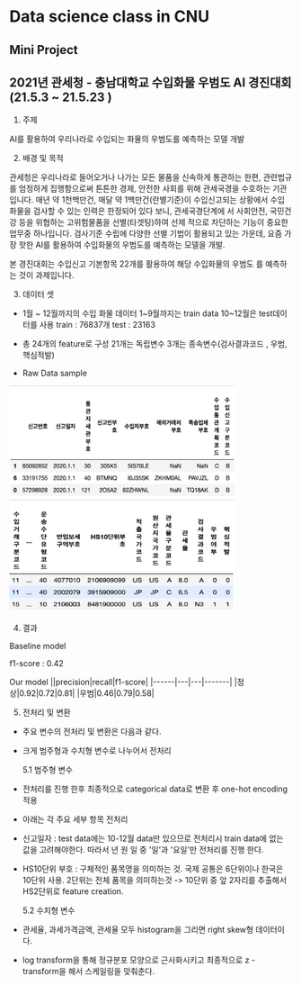 # Data science class  in CNU

## Mini Project  

## 2021년 관세청 - 충남대학교 수입화물 우범도 AI 경진대회(21.5.3 ~ 21.5.23 )

1. 주제

 AI를 활용하여 우리나라로 수입되는 화물의 우범도를 예측하는 모델 개발

2.  배경 및 목적

 관세청은 우리나라로 들어오거나 나가는 모든 물품을 신속하게 통관하는 한편, 관련법규를 엄정하게 집행함으로써 튼튼한 경제, 안전한 사회를 위해 관세국경을 수호하는 기관입니다.
매년 약 1천백만건, 매달 약 1백만건(란별기준)이 수입신고되는 상황에서 수입 화물을 검사할 수 있는 인력은 한정되어 있다 보니, 관세국경단계에 서 사회안전, 국민건강 등을 위협하는 고위험물품을 선별(타겟팅)하여 선제 적으로 차단하는 기능이 중요한 업무중 하나입니다.
검사기준 수립에 다양한 선별 기법이 활용되고 있는 가운데, 요즘 가장 핫한 AI를 활용하여 수입화물의 우범도를 예측하는 모델을 개발.

본 경진대회는 수입신고 기본항목 22개를 활용하여 해당 수입화물의 우범도 를 예측하는 것이 과제입니다.


3. 데이터 셋

- 1월 ~ 12월까지의  수입 화물 데이터 1~9월까지는 train data 10~12월은 test데이터를 사용 train : 76837개 test : 23163
-  총 24개의 feature로 구성 21개는 독립변수 3개는 종속변수(검사결과코드 , 우범, 핵심적발)

- Raw Data sample


<img src="./image/data1.png" width="400" height="200" ><img src="./image/data2.png" width="400" height="200">

4. 결과

Baseline model

f1-score : 0.42


Our model
||precision|recall|f1-score|
|------|---|---|-------|
|정상|0.92|0.72|0.81|
|우범|0.46|0.79|0.58|


5. 전처리 및 변환

- 주요 변수의 전처리 및 변환은 다음과 같다.

- 크게 범주형과 수치형 변수로 나누어서 전처리


  5.1 범주형 변수

- 전처리를 진행 한후 최종적으로 categorical data로 변환 후 one-hot encoding 적용
- 아래는 각 주요 세부 항목 전처리

- 신고일자 : test data에는 10-12월 data만 있으므로 전처리시 train data에 없는 값을 고려해야한다. 따라서 년 원 일 중 '일'과 '요일'만 전처리를 진행 한다.

- HS10단위 부호 : 구체적인 품목명을 의미하는 것. 국제 공통은 6단위이나 한국은 10단위 사용. 2단위는 전체 품목을 의미하는것
-> 10단위 중 앞 2자리를 추출해서 HS2단위로 feature creation.


  5.2 수치형 변수

- 관세율, 과세가격금액, 관세율 모두 histogram을 그리면 right skew형 데이터이다.

- log transform을 통해 정규분포 모양으로 근사화시키고 최종적으로 z - transform을 해서 스케일링을 맞춰춘다.

